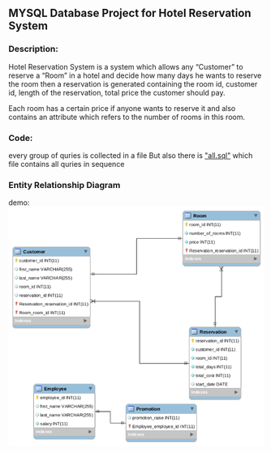 ## MYSQL Database Project for Hotel Reservation System

### Description: 
Hotel Reservation System is a system which allows any “Customer” to reserve a “Room” in a hotel and decide how many days he wants to reserve the room then a reservation is generated containing the room id, customer id, length of the reservation, total price the customer should pay.

Each room has a certain price if anyone wants to reserve it and also contains an attribute which refers to the number of rooms in this room.

### Code:
every group of quries is collected in a file
But also there is <a href="https://github.com/Oaik/Hotel-Reservation-database/blob/master/all.sql">"all.sql"</a> which file contains all quries in sequence 


### Entity Relationship Diagram
demo:
<img src="er-diagram.png">
